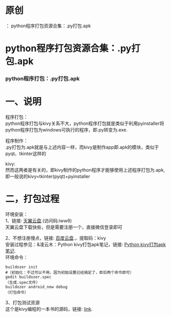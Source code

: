 # 原创

： python程序打包资源合集：.py打包.apk

# python程序打包资源合集：.py打包.apk

### python程序打包：.py打包.apk

# 一、说明

程序打包：<br/> python程序打包与kivy关系不大，python程序打包就是类似于利用pyinstaller将python程序打包为windows可执行的程序，即.py转变为.exe.

程序制作：<br/> .py打包为.apk就是与上述内容一样，而kivy是制作app即.apk的模块，类似于pyqt、tkinter这样的

kivy:<br/> 然而这两者是有关的，即kivy制作的python程序才能够使用上述程序打包为.apk,即一般说的kivy=tkinter(pyqt)+pyinstaller

# 二，打包过程

环境安装：<br/> 1、链接: [天翼云盘](https://cloud.189.cn/t/EbmyaaJV3yUv).(访问码:iww8)<br/> 天翼云盘下载快些，但是需要注册一个，直接微信登录即可

2、不想注册慢点，链接: [百度云盘](https://pan.baidu.com/s/1F3n1fblLuptxd_QVcG870Q).，提取码：kivy<br/> 安装过程参见：&amp;凌云木：Python
kivy打包apk笔记，链接: [Python kivy打包apk笔记](https://blog.csdn.net/qq_43551034/article/details/104873485).<br/> 环境命令：

```
buildozer init
#（初始化：不过可以不用，因为初始设置已经搞定了，即后两个命令即可）
gedit buildozer.spec
（生成.spec文件）
buildozer android_new debug
（打包命令）

```

3、打包测试资源<br/> 这个是kivy编程的一本书的源码，链接: [link](https://github.com/mvasilkov/kb/tree/master).
